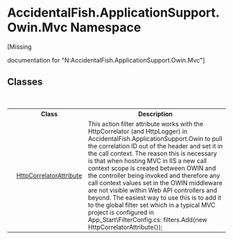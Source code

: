 # AccidentalFish.ApplicationSupport.Owin.Mvc Namespace
 

\[Missing <summary> documentation for "N:AccidentalFish.ApplicationSupport.Owin.Mvc"\]


## Classes
&nbsp;<table><tr><th></th><th>Class</th><th>Description</th></tr><tr><td>![Public class](media/pubclass.gif "Public class")</td><td><a href="52b45d93-db25-498b-3c1e-1457bebdc839">HttpCorrelatorAttribute</a></td><td>
This action filter attribute works with the HttpCorrelator (and HttpLogger) in AccidentalFish.ApplicationSupport.Owin to pull the correlation ID out of the header and set it in the call context. The reason this is necessary is that when hosting MVC in IIS a new call context scope is created between OWIN and the controller being invoked and therefore any call context values set in the OWIN middleware are not visible within Web API controllers and beyond. The easiest way to use this is to add it to the global filter set which in a typical MVC project is configured in App_Start\FilterConfig.cs: filters.Add(new HttpCorrelatorAttribute());</td></tr></table>&nbsp;
